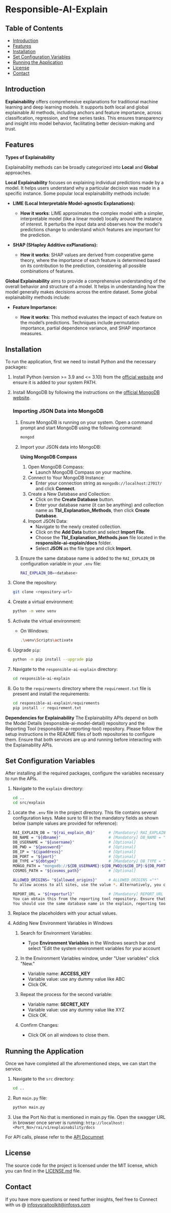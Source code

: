 # Responsible-AI-Explain

## Table of Contents

- [Introduction](#introduction)
- [Features](#features)
- [Installation](#installation)
- [Set Configuration Variables](#set-configuration-variables)
- [Running the Application](#running-the-application)
- [License](#license)
- [Contact](#contact)

## Introduction

**Explainability** offers comprehensive explanations for traditional machine learning and deep learning models. It supports both local and global explainable AI methods, including anchors and feature importance, across classification, regression, and time series tasks. This ensures transparency and insight into model behavior, facilitating better decision-making and trust.

## Features

**Types of Explainability**

Explainability methods can be broadly categorized into **Local** and **Global** approaches.

**Local Explainability**
focuses on explaining individual predictions made by a model. It helps users understand why a particular decision was made in a specific instance. Some popular local explainability methods include:

- **LIME (Local Interpretable Model-agnostic Explanations):**

    - **How it works**: LIME approximates the complex model with a simpler, interpretable model (like a linear model) locally around the instance of interest. It perturbs the input data and observes how the model's predictions change to understand which features are important for the prediction.

- **SHAP (SHapley Additive exPlanations):**

    - **How it works**: SHAP values are derived from cooperative game theory, where the importance of each feature is determined based on its contribution to the prediction, considering all possible combinations of features.

**Global Explainability**
aims to provide a comprehensive understanding of the overall behavior and structure of a model. It helps in understanding how the model generally makes decisions across the entire dataset. Some global explainability methods include:

- **Feature Importance:**

    - **How it works**: This method evaluates the impact of each feature on the model’s predictions. Techniques include permutation importance, partial dependence variance, and SHAP importance measures.

## Installation
To run the application, first we need to install Python and the necessary packages:

1. Install Python (version >= 3.9 and <= 3.10) from the [official website](https://www.python.org/downloads/) and ensure it is added to your system PATH.

2. Install MongoDB by following the instructions on the [official MongoDB website](https://docs.mongodb.com/manual/installation/).
    ### Importing JSON Data into MongoDB

    1. Ensure MongoDB is running on your system. Open a command prompt and start MongoDB using the following command:
        ```sh
        mongod
        ```

    2. Import your JSON data into MongoDB:

        **Using MongoDB Compass**
        1. Open MongoDB Compass:
            - Launch MongoDB Compass on your machine.
        2. Connect to Your MongoDB Instance:
            - Enter your connection string as `mongodb://localhost:27017/` and click **Connect**.
        3. Create a New Database and Collection:
            - Click on the **Create Database** button.
            - Enter your database name (it can be anything) and collection name as **Tbl_Explanation_Methods**, then click **Create Database**.
        4. Import JSON Data:
            - Navigate to the newly created collection.
            - Click on the **Add Data** button and select **Import File**.
            - Choose the **Tbl_Explanation_Methods.json** file located in the **responsible-ai-explain/docs** folder.
            - Select **JSON** as the file type and click **Import**.

    3. Ensure the same database name is added to the `RAI_EXPLAIN_DB` configuration variable in your `.env` file:
        ```sh
        RAI_EXPLAIN_DB=<database>
        ```

3. Clone the repository:
    ```sh
    git clone <repository-url>
    ```

4. Create a virtual environment:
    ```sh
    python -m venv venv
    ```

5. Activate the virtual environment:
    - On Windows:
        ```sh
        .\venv\Scripts\activate
         ```

6. Upgrade `pip`:
    ```sh
    python -m pip install --upgrade pip
    ```

7. Navigate to the `responsible-ai-explain` directory:
    ```sh
    cd responsible-ai-explain
    ```

8. Go to the `requirements` directory where the `requirement.txt` file is present and install the requirements:
    ```sh
    cd responsible-ai-explain\requirements
    pip install -r requirement.txt
    ```

**Dependencies for Explainability**
    The Explainability APIs depend on both the Model Details (responsible-ai-model-detail) repository and the Reporting Tool (responsible-ai-reporting-tool) repository. Please follow the setup instructions in the README files of both repositories to configure them. Ensure that both services are up and running before interacting with the Explainability APIs.
    
## Set Configuration Variables

After installing all the required packages, configure the variables necessary to run the APIs.

1. Navigate to the `explain` directory:
    ```sh
    cd ..
    cd src/explain
    ```

2. Locate the `.env` file in the project directory. This file contains several configuration keys. Make sure to fill in the mandatory fields as shown below (sample values are provided for reference):

    ```sh
    RAI_EXPLAIN_DB = "${rai_explain_db}"      # [Mandatory] RAI_EXPLAIN_DB = "RAI_Explain_DB"
    DB_NAME = "${dbname}"                     # [Mandatory] DB_NAME = "Rai_Usecase_DB"
    DB_USERNAME = "${username}"               # [Optional]
    DB_PWD = "${password}"                    # [Optional]
    DB_IP = "${ipaddress}"                    # [Optional]
    DB_PORT = "${port}"                       # [Optional]
    DB_TYPE ="${dbtype}"                      # [Mandatory] DB_TYPE = "mongo"
    MONGO_PATH = "mongodb://${DB_USERNAME}:${DB_PWD}@${DB_IP}:${DB_PORT}/"    # [Mandatory] MONGO_PATH = "mongodb://localhost:27017/"
    COSMOS_PATH = "${cosmos_path}"            # [Optional]
    ```
    ```sh
    ALLOWED_ORIGINS= "${allowed_origins}"     # ALLOWED_ORIGINS ="*"         
    To allow access to all sites, use the value *. Alternatively, you can specify a list of sites that should have access.
    ```
     ```sh
    REPORT_URL = "${reporturl}"               # [Mandatory] REPORT_URL = "http://localhost/v1/report/htmltopdfconversion"  
    You can obtain this from the reporting tool repository. Ensure that the reporting tool is running and you use the same database name for that repository,specifically `DB_NAME = ${dbname}`. 
    You should use the same database name in the explain, reporting tool and model deatils repository.
    ```

3. Replace the placeholders with your actual values.

4. Adding New Environment Variables in Windows
    1. Search for Environment Variables:

        - Type **Environment Variables** in the Windows search bar and select "Edit the system environment variables for your account

    1. In the Environment Variables window, under "User variables" click "New."

        - Variable name: **ACCESS_KEY**
        - Variable value: use any dummy value like ABC
        - Click OK.

    2. Repeat the process for the second variable:

        - Variable name: **SECRET_KEY**
        - Variable value: use any dummy value like XYZ
        - Click OK.

    3. Confirm Changes:

        - Click OK on all windows to close them.

## Running the Application

Once we have completed all the aforementioned steps, we can start the service.

1. Navigate to the `src` directory:
    ```sh
    cd ..
    ```

2. Run `main.py` file:
    ```sh
    python main.py
     ```

3. Use the Port No that is mentioned in main.py file. Open the swagger URL in browser once server is running: `http://localhost:<Port_No>/rai/v1/explainability/docs`

For API calls, please refer to the [API Documnet](responsible-ai-explain/docs/API_Doc.pdf)

  
## License

The source code for the project is licensed under the MIT license, which you can find in the [LICENSE.md](LICENSE.md) file.

## Contact

If you have more questions or need further insights, feel free to Connect with us @ infosysraitoolkit@infosys.com

